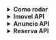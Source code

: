 <details>
<summary><strong>Como rodar</strong></summary><br />

**Ambiente de desenvolvimento:**
  - Rode o comando `python3 -m venv env` para criar seu ambiente de desenvolvimento.
  - Rode o comando `env/Scripts/activate.bat` para acessar seu ambiente de desenvolvimento.

**Dependencias:**
  - Rode o comando `pip install django`
  - Rode o comando `pip install django_rest_framework`
  - Rode o comando `pip install requests`
  
**Start up:**
 - Rode o comando `python3 manage.py makemigrations`
 - Rode o comando `python3 manage.py migrate`
 - Rode o comando `python3 manage.py seed`
 - Por fim rode o comando `python3 manage.py runserver` para startar a aplicação.

**Testes:**
 - Rode o comando `python3 manage.py test` para rodas os testes da aplicação.

</details>

<details>
<summary><strong>Imovel API</strong></summary><br />

**`GET /imovel`**
 - Retorna todos imoveis:
```json
[
	{
		"id": "<imovelId>",
		"max_hospedes": "<max_hospedes>",
		"banheiros": "<banheiros>",
		"pet": "<pet>",
		"limpeza": "<limpeza>",
		"ativacao": "<ativacao>",
		"criacao": "<criacao>",
		"atualizacao": "<atualizacao>",
		"anuncios": ["<anuncios.id: anuncios.plataforma>"],
	},
	{
		"imovel 2 ..."
	}
]
```

**`GET /imovel/<imovel_id>`**
 - Retorna o imovel do id mencionado:
```json
{
	"id": "<imovelId>",
	"max_hospedes": "<max_hospedes>",
	"banheiros": "<banheiros>",
	"pet": "<pet>",
	"limpeza": "<limpeza>",
	"ativacao": "<ativacao>",
	"criacao": "<criacao>",
	"atualizacao": "<atualizacao>",
	"anuncios": ["<anuncios.id: anuncios.plataforma>"],
}
```

**`POST /imovel`**
 - Você deve preencher o body com os campos `max_hospedes`, `banheiros`, `pet` e `limpeza` exemplo:
 ```json
{
	"max_hospedes": 3,
	"banheiros": 2,
	"pet": true,
	"limpeza": 150.50
}
```
 - Em caso de sucesso, retorna as informações do imovel criado:
```json
{
	"id": "<imovelId>",
	"max_hospedes": "<max_hospedes>",
	"banheiros": "<banheiros>",
	"pet": "<pet>",
	"limpeza": "<limpeza>",
	"ativacao": "<ativacao>",
	"criacao": "<criacao>",
	"atualizacao": "<atualizacao>",
	"anuncios": ["<anuncios.id: anuncios.plataforma>"],
}
```

**`PUT /imovel/<imovel_id>`**
 - Você deve preencher o body com os campos `max_hospedes`, `banheiros`, `pet` e `limpeza` exemplo:
 ```json
{
	"max_hospedes": 4,
	"banheiros": 2,
	"pet": true,
	"limpeza": 150.50
}
```
 - Em caso de sucesso, retorna as informações do imovel atualizado:
```json
{
	"id": "<imovelId>",
	"max_hospedes": "<max_hospedes>",
	"banheiros": "<banheiros>",
	"pet": "<pet>",
	"limpeza": "<limpeza>",
	"ativacao": "<ativacao>",
	"criacao": "<criacao>",
	"atualizacao": "<atualizacao>",
	"anuncios": ["<anuncios.id: anuncios.plataforma>"],
}
```

**`DEL /imovel/<imovel_id>`**
 - Em caso de sucesso, retorna as informações de sucesso:
```json
{
	"res": "Object deleted!"
}
```
</details>

<details>
<summary><strong>Anuncio API</strong></summary><br />

**`GET /anuncio`**
 - Retorna todos anuncios:
```json
[
	{
		"id": "<anuncio_id>",
		"imovel_id": "<imovel_id>",
		"plataforma": "<plataforma>",
		"taxa_plataforma": "<taxa_plataforma>",
		"criacao": "<criacao>",
		"atualizacao": "<atualizacao>",
		"reservas": ["<reservas.id: reservas.preco_total>"],
	},
	{
		"anuncio 2 ..."
	}
]
```

**`GET /anuncio/<anuncio_id>`**
 - Retorna o anuncio do id mencionado:
```json
{
	"id": "<anuncio_id>",
	"imovel_id": "<imovel_id>",
	"plataforma": "<plataforma>",
	"taxa_plataforma": "<taxa_plataforma>",
	"criacao": "<criacao>",
	"atualizacao": "<atualizacao>",
	"reservas": ["<reservas.id: reservas.preco_total>"],
}
```

**`POST /anuncio`**
 - Você deve preencher o body com os campos `imovel_id`, `plataforma` e `taxa_plataforma` exemplo:
 ```json
{
	"imovel_id": "valid imovel id",
	"plataforma": "AirBnB",
	"taxa_plataforma": 150.50
}
```
 - Em caso de sucesso, retorna as informações do anuncio criado:
```json
{
	"id": "<anuncio_id>",
	"imovel_id": "<imovel_id>",
	"plataforma": "<plataforma>",
	"taxa_plataforma": "<taxa_plataforma>",
	"criacao": "<criacao>",
	"atualizacao": "<atualizacao>",
	"reservas": ["<reservas.id: reservas.preco_total>"],
}
```

**`PUT /anuncio/<anuncio_id>`**
 - Você deve preencher o body com os campos `imovel_id`, `plataforma` e `taxa_plataforma` exemplo:
 ```json
{
	"imovel_id": "valid imovel id",
	"plataforma": "AirBnB",
	"taxa_plataforma": 150.50
}
```
 - Em caso de sucesso, retorna as informações do anuncio atualizado:
```json
{
	"id": "<anuncio_id>",
	"imovel_id": "<imovel_id>",
	"plataforma": "<plataforma>",
	"taxa_plataforma": "<taxa_plataforma>",
	"criacao": "<criacao>",
	"atualizacao": "<atualizacao>",
	"reservas": ["<reservas.id: reservas.preco_total>"],
}
```

</details>

<details>
<summary><strong>Reserva API</strong></summary><br />

**`GET /reserva`**
 - Retorna todas reservas:
```json
[
	{
		"id": "<reserva_id>",
		"anuncio_id": "<anuncio_id>",
		"check_in": "<check_in>",
		"check_out": "<check_out>",
		"preco_total": "<preco_total>",
		"comentario": "<comentario>",
		"hospedes": "<hospedes>",
		"criacao": "<criacao>",
		"atualizacao": "<atualizacao>",
	},
	{
		"reserva 2 ..."
	}
]
```

**`GET /reserva/<reserva_id>`**
 - Retorna reserva do id mencionado:
```json
{
	"id": "<reserva_id>",
	"anuncio_id": "<anuncio_id>",
	"check_in": "<check_in>",
	"check_out": "<check_out>",
	"preco_total": "<preco_total>",
	"comentario": "<comentario>",
	"hospedes": "<hospedes>",
	"criacao": "<criacao>",
	"atualizacao": "<atualizacao>",
}
```

**`POST /reserva`**
 - Você deve preencher o body com os campos `anuncio_id`, `check_in`, `check_out`, `preco_total`, `comentario` `hospedes` exemplo:
 ```json
{
	"anuncio_id": "10145e55-6bc1-4e1c-b6f4-22dee9369f67",
	"check_in": "2020-05-21",
	"check_out": "2020-04-23",
	"preco_total": 500.50,
	"comentario": "gostei muito",
	"hospedes": 3
}
```
 - Em caso de sucesso, retorna as informações da reserva criada:
```json
{
	"id": "<reserva_id>",
	"anuncio_id": "<anuncio_id>",
	"check_in": "<check_in>",
	"check_out": "<check_out>",
	"preco_total": "<preco_total>",
	"comentario": "<comentario>",
	"hospedes": "<hospedes>",
	"criacao": "<criacao>",
	"atualizacao": "<atualizacao>",
}
```

**`DEL /reserva/<reserva_id>`**
 - Em caso de sucesso, retorna as informações de sucesso:
```json
{
	"res": "Object deleted!"
}
```

</details>